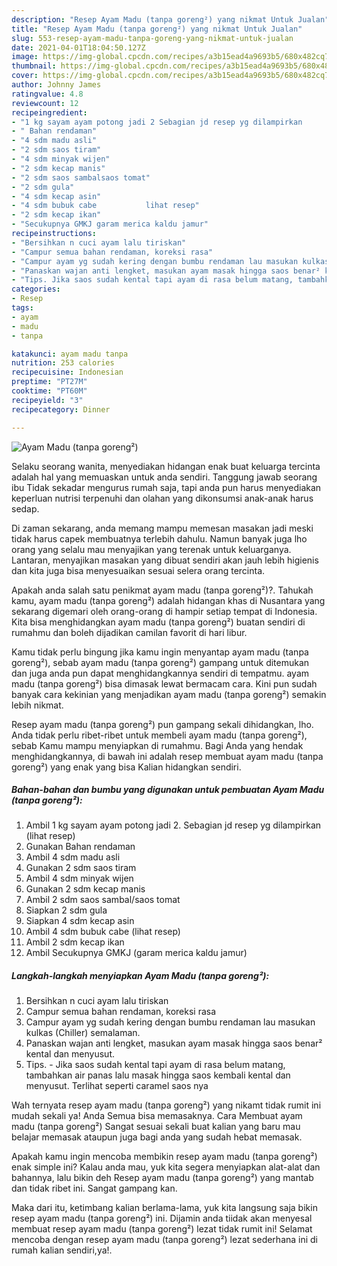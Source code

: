 ```yaml
---
description: "Resep Ayam Madu (tanpa goreng²) yang nikmat Untuk Jualan"
title: "Resep Ayam Madu (tanpa goreng²) yang nikmat Untuk Jualan"
slug: 553-resep-ayam-madu-tanpa-goreng-yang-nikmat-untuk-jualan
date: 2021-04-01T18:04:50.127Z
image: https://img-global.cpcdn.com/recipes/a3b15ead4a9693b5/680x482cq70/ayam-madu-tanpa-goreng-foto-resep-utama.jpg
thumbnail: https://img-global.cpcdn.com/recipes/a3b15ead4a9693b5/680x482cq70/ayam-madu-tanpa-goreng-foto-resep-utama.jpg
cover: https://img-global.cpcdn.com/recipes/a3b15ead4a9693b5/680x482cq70/ayam-madu-tanpa-goreng-foto-resep-utama.jpg
author: Johnny James
ratingvalue: 4.8
reviewcount: 12
recipeingredient:
- "1 kg sayam ayam potong jadi 2 Sebagian jd resep yg dilampirkan           lihat resep"
- " Bahan rendaman"
- "4 sdm madu asli"
- "2 sdm saos tiram"
- "4 sdm minyak wijen"
- "2 sdm kecap manis"
- "2 sdm saos sambalsaos tomat"
- "2 sdm gula"
- "4 sdm kecap asin"
- "4 sdm bubuk cabe           lihat resep"
- "2 sdm kecap ikan"
- "Secukupnya GMKJ garam merica kaldu jamur"
recipeinstructions:
- "Bersihkan n cuci ayam lalu tiriskan"
- "Campur semua bahan rendaman, koreksi rasa"
- "Campur ayam yg sudah kering dengan bumbu rendaman lau masukan kulkas (Chiller) semalaman."
- "Panaskan wajan anti lengket, masukan ayam masak hingga saos benar² kental dan menyusut."
- "Tips. Jika saos sudah kental tapi ayam di rasa belum matang, tambahkan air panas lalu masak hingga saos kembali kental dan menyusut. Terlihat seperti caramel saos nya"
categories:
- Resep
tags:
- ayam
- madu
- tanpa

katakunci: ayam madu tanpa 
nutrition: 253 calories
recipecuisine: Indonesian
preptime: "PT27M"
cooktime: "PT60M"
recipeyield: "3"
recipecategory: Dinner

---
```



![Ayam Madu (tanpa goreng²)](https://img-global.cpcdn.com/recipes/a3b15ead4a9693b5/680x482cq70/ayam-madu-tanpa-goreng-foto-resep-utama.jpg)

Selaku seorang wanita, menyediakan hidangan enak buat keluarga tercinta adalah hal yang memuaskan untuk anda sendiri. Tanggung jawab seorang ibu Tidak sekadar mengurus rumah saja, tapi anda pun harus menyediakan keperluan nutrisi terpenuhi dan olahan yang dikonsumsi anak-anak harus sedap.

Di zaman  sekarang, anda memang mampu memesan masakan jadi meski tidak harus capek membuatnya terlebih dahulu. Namun banyak juga lho orang yang selalu mau menyajikan yang terenak untuk keluarganya. Lantaran, menyajikan masakan yang dibuat sendiri akan jauh lebih higienis dan kita juga bisa menyesuaikan sesuai selera orang tercinta. 



Apakah anda salah satu penikmat ayam madu (tanpa goreng²)?. Tahukah kamu, ayam madu (tanpa goreng²) adalah hidangan khas di Nusantara yang sekarang digemari oleh orang-orang di hampir setiap tempat di Indonesia. Kita bisa menghidangkan ayam madu (tanpa goreng²) buatan sendiri di rumahmu dan boleh dijadikan camilan favorit di hari libur.

Kamu tidak perlu bingung jika kamu ingin menyantap ayam madu (tanpa goreng²), sebab ayam madu (tanpa goreng²) gampang untuk ditemukan dan juga anda pun dapat menghidangkannya sendiri di tempatmu. ayam madu (tanpa goreng²) bisa dimasak lewat bermacam cara. Kini pun sudah banyak cara kekinian yang menjadikan ayam madu (tanpa goreng²) semakin lebih nikmat.

Resep ayam madu (tanpa goreng²) pun gampang sekali dihidangkan, lho. Anda tidak perlu ribet-ribet untuk membeli ayam madu (tanpa goreng²), sebab Kamu mampu menyiapkan di rumahmu. Bagi Anda yang hendak menghidangkannya, di bawah ini adalah resep membuat ayam madu (tanpa goreng²) yang enak yang bisa Kalian hidangkan sendiri.

<!--inarticleads1-->

##### Bahan-bahan dan bumbu yang digunakan untuk pembuatan Ayam Madu (tanpa goreng²):

1. Ambil 1 kg sayam ayam potong jadi 2. Sebagian jd resep yg dilampirkan           (lihat resep)
1. Gunakan  Bahan rendaman
1. Ambil 4 sdm madu asli
1. Gunakan 2 sdm saos tiram
1. Ambil 4 sdm minyak wijen
1. Gunakan 2 sdm kecap manis
1. Ambil 2 sdm saos sambal/saos tomat
1. Siapkan 2 sdm gula
1. Siapkan 4 sdm kecap asin
1. Ambil 4 sdm bubuk cabe           (lihat resep)
1. Ambil 2 sdm kecap ikan
1. Ambil Secukupnya GMKJ (garam merica kaldu jamur)




<!--inarticleads2-->

##### Langkah-langkah menyiapkan Ayam Madu (tanpa goreng²):

1. Bersihkan n cuci ayam lalu tiriskan
1. Campur semua bahan rendaman, koreksi rasa
1. Campur ayam yg sudah kering dengan bumbu rendaman lau masukan kulkas (Chiller) semalaman.
1. Panaskan wajan anti lengket, masukan ayam masak hingga saos benar² kental dan menyusut.
1. Tips. - Jika saos sudah kental tapi ayam di rasa belum matang, tambahkan air panas lalu masak hingga saos kembali kental dan menyusut. Terlihat seperti caramel saos nya




Wah ternyata resep ayam madu (tanpa goreng²) yang nikamt tidak rumit ini mudah sekali ya! Anda Semua bisa memasaknya. Cara Membuat ayam madu (tanpa goreng²) Sangat sesuai sekali buat kalian yang baru mau belajar memasak ataupun juga bagi anda yang sudah hebat memasak.

Apakah kamu ingin mencoba membikin resep ayam madu (tanpa goreng²) enak simple ini? Kalau anda mau, yuk kita segera menyiapkan alat-alat dan bahannya, lalu bikin deh Resep ayam madu (tanpa goreng²) yang mantab dan tidak ribet ini. Sangat gampang kan. 

Maka dari itu, ketimbang kalian berlama-lama, yuk kita langsung saja bikin resep ayam madu (tanpa goreng²) ini. Dijamin anda tiidak akan menyesal membuat resep ayam madu (tanpa goreng²) lezat tidak rumit ini! Selamat mencoba dengan resep ayam madu (tanpa goreng²) lezat sederhana ini di rumah kalian sendiri,ya!.

